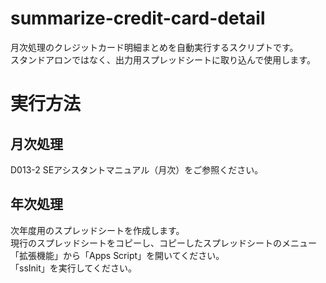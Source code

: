 # summarize-credit-card-detail
月次処理のクレジットカード明細まとめを自動実行するスクリプトです。  
スタンドアロンではなく、出力用スプレッドシートに取り込んで使用します。  
# 実行方法
## 月次処理
D013-2 SEアシスタントマニュアル（月次）をご参照ください。
## 年次処理
次年度用のスプレッドシートを作成します。  
現行のスプレッドシートをコピーし、コピーしたスプレッドシートのメニュー「拡張機能」から「Apps Script」を開いてください。  
「ssInit」を実行してください。
